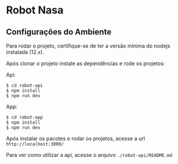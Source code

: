 # Robot Nasa

## Configurações do Ambiente

Para rodar o projeto, certifique-se de ter a versão mínima do nodejs instalada (12.x).

Após clonar o projeto instale as dependências e rode os projetos:

Api: 
```
$ cd robot-api
$ npm install
$ npm run dev
```

App: 
```
$ cd robot-app
$ npm install
$ npm run dev
```

Após instalar os pacotes e rodar os projetos, acesse a url ```http://localhost:3000/```


Para ver como utilizar a api, acesse o arquivo ```./robot-api/README.md```

